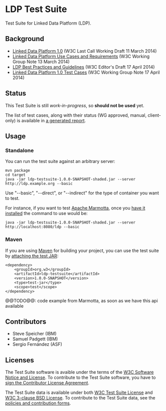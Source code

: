 # LDP Test Suite

Test Suite for Linked Data Platform (LDP).

## Background 

* [Linked Data Platform 1.0](http://www.w3.org/TR/ldp/) (W3C Last Call Working Draft 11 March 2014)
* [Linked Data Platform Use Cases and Requirements](http://www.w3.org/TR/ldp-ucr/) (W3C Working Group Note 13 March 2014)
* [LDP Best Practices and Guidelines](https://dvcs.w3.org/hg/ldpwg/raw-file/default/ldp-bp/ldp-bp.html) (W3C Editor's Draft 17 April 2014)
* [Linked Data Platform 1.0 Test Cases](https://dvcs.w3.org/hg/ldpwg/raw-file/default/Test%20Cases/LDP%20Test%20Cases.html) (W3C Working Group Note 17 April 2014)

## Status

This Test Suite is still _work-in-progress_, so __should not be used__ yet.

The list of test cases, along with their status (WG approved, manual, client-only) is available in [a generated report](http://w3c.github.io/ldp-testsuite/report/LdpTestCasesHtmlReport.html).

## Usage

### Standalone

You can run the test suite against an arbitrary server:

    mvn package
    cd target
    java -jar ldp-testsuite-1.0.0-SNAPSHOT-shaded.jar --server http://ldp.example.org --basic

Use "--basic", "--direct", or "--indirect" for the type of container you want to test.

For instance, if you want to test [Apache Marmotta](http://marmotta.apache.org), once you
[have it installed](http://marmotta.apache.org/installation.html#source) the command to use
would be:

    java -jar ldp-testsuite-1.0.0-SNAPSHOT-shaded.jar --server http://localhost:8080/ldp --basic

### Maven

If you are using [Maven](http://maven.apache.org) for building your project, you can use the test suite by 
[attaching the test JAR](http://maven.apache.org/guides/mini/guide-attached-tests.html#Using_the_attached_test_JAR):

    <dependency>
        <groupId>org.w3</groupId>
        <artifactId>ldp-testsuite</artifactId>
        <version>1.0.0-SNAPSHOT</version>
        <type>test-jar</type>
        <scope>test</scope>
    </dependency>

@@TODO@@: code example from Marmotta, as soon as we have this api available

## Contributors

* Steve Speicher (IBM)
* Samuel Padgett (IBM)
* Sergio Fernández (ASF)

## Licenses

The Test Suite software is avaible under the terms of the [W3C Software Notice and License](http://www.w3.org/Consortium/Legal/2002/copyright-software-20021231).
To contribute to the Test Suite software, you have to [sign the Contributor License Agreement](https://www.clahub.com/agreements/w3c/ldp-testsuite).

The Test Suite data is available under both [W3C Test Suite License](http://www.w3.org/Consortium/Legal/2008/04-testsuite-license) and 
[W3C 3-clause BSD License](http://www.w3.org/Consortium/Legal/2008/03-bsd-license). To contribute to the Test Suite data, see the 
[policies and contribution forms](http://www.w3.org/2004/10/27-testcases).

